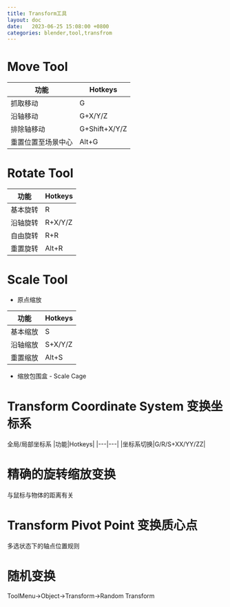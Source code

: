 ```yaml
---
title: Transform工具
layout: doc
date:   2023-06-25 15:08:00 +0800
categories: blender,tool,transfrom
---
```


# Move Tool
|功能|Hotkeys|
|---|---|
|抓取移动|G|
|沿轴移动|G+X/Y/Z|
|排除轴移动|G+Shift+X/Y/Z|
|重置位置至场景中心|Alt+G|

# Rotate Tool
|功能|Hotkeys|
|---|---|
|基本旋转|R|
|沿轴旋转|R+X/Y/Z|
|自由旋转|R+R|
|重置旋转|Alt+R|

# Scale Tool
- 原点缩放

|功能|Hotkeys|
|---|---|
|基本缩放|S|
|沿轴缩放|S+X/Y/Z|
|重置缩放|Alt+S|
- 缩放包围盒 - Scale Cage

# Transform Coordinate System 变换坐标系
全局/局部坐标系
|功能|Hotkeys|
|---|---|
|坐标系切换|G/R/S+XX/YY/ZZ|

# 精确的旋转缩放变换
与鼠标与物体的距离有关

# Transform Pivot Point 变换质心点
多选状态下的轴点位置规则

# 随机变换
ToolMenu->Object->Transform->Random Transform